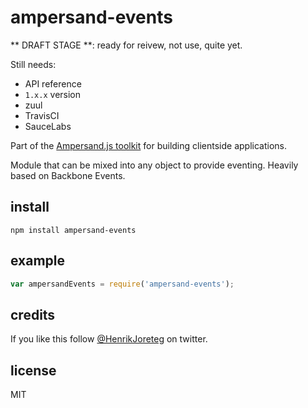 # ampersand-events

** DRAFT STAGE **: ready for reivew, not use, quite yet. 

Still needs:

- API reference
- `1.x.x` version
- zuul
- TravisCI
- SauceLabs


<!-- starthide -->
Part of the [Ampersand.js toolkit](http://ampersandjs.com) for building clientside applications.
<!-- endhide -->

Module that can be mixed into any object to provide eventing. Heavily based on Backbone Events.

## install

```
npm install ampersand-events
```

## example

```javascript
var ampersandEvents = require('ampersand-events');
```

## credits

If you like this follow [@HenrikJoreteg](http://twitter.com/henrikjoreteg) on twitter.

## license

MIT

